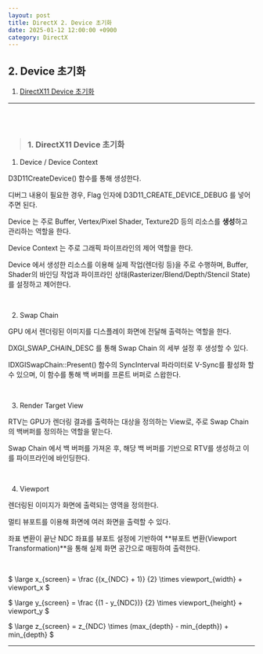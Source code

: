 ```yaml
---
layout: post
title: DirectX 2. Device 초기화
date: 2025-01-12 12:00:00 +0900
category: DirectX
---
```


## 2. Device 초기화

1. [DirectX11 Device 초기화](#1-directx11-device-초기화)

---

<br><br>

>### 1. DirectX11 Device 초기화

1. Device / Device Context


D3D11CreateDevice() 함수를 통해 생성한다.

디버그 내용이 필요한 경우, Flag 인자에 D3D11_CREATE_DEVICE_DEBUG 를 넣어주면 된다.

Device 는 주로 Buffer, Vertex/Pixel Shader, Texture2D 등의 리소스를 **생성**하고 관리하는 역할을 한다.

Device Context 는 주로 그래픽 파이프라인의 제어 역할을 한다.

Device 에서 생성한 리소스를 이용해 실제 작업(렌더링 등)을 주로 수행하며, Buffer, Shader의 바인딩 작업과 파이프라인 상태(Rasterizer/Blend/Depth/Stencil State)를 설정하고 제어한다.


<br>

2. Swap Chain

GPU 에서 렌더링된 이미지를 디스플레이 화면에 전달해 출력하는 역할을 한다.

DXGI_SWAP_CHAIN_DESC 를 통해 Swap Chain 의 세부 설정 후 생성할 수 있다.

IDXGISwapChain::Present() 함수의 SyncInterval 파라미터로 V-Sync를 활성화 할 수 있으며, 이 함수를 통해 백 버퍼를 프론트 버퍼로 스왑한다.

<br>

3. Render Target View

RTV는 GPU가 렌더링 결과를 출력하는 대상을 정의하는 View로, 주로 Swap Chain의 백버퍼를 정의하는 역할을 맡는다.

Swap Chain 에서 백 버퍼를 가져온 후, 해당 백 버퍼를 기반으로 RTV를 생성하고 이를 파이프라인에 바인딩한다.

<br>

4. Viewport

렌더링된 이미지가 화면에 출력되는 영역을 정의한다.

멀티 뷰포트를 이용해 화면에 여러 화면을 출력할 수 있다.

좌표 변환이 끝난 NDC 좌표를 뷰포트 설정에 기반하여 **뷰포트 변환(Viewport Transformation)**을 통해 실제 화면 공간으로 매핑하여 출력한다.

<br>

$ \large x_{screen} = \frac {(x_{NDC} + 1)} {2} \times viewport_{width} + viewport_x $

$ \large y_{screen} = \frac {(1 - y_{NDC})} {2} \times viewport_{height} + viewport_y $

$ \large z_{screen} = z_{NDC} \times (max_{depth} - min_{depth}) + min_{depth} $


---
